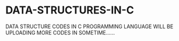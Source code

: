 # DATA-STRUCTURES-IN-C
DATA STRUCTURE CODES IN C PROGRAMMING LANGUAGE 
WILL BE UPLOADING MORE CODES IN SOMETIME...... 


